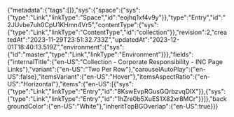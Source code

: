 {"metadata":{"tags":[]},"sys":{"space":{"sys":{"type":"Link","linkType":"Space","id":"eojhq1xf4v9y"}},"type":"Entry","id":"2JUvbe7uh0CpU1KHmn4Vr5","contentType":{"sys":{"type":"Link","linkType":"ContentType","id":"collection"}},"revision":2,"createdAt":"2023-11-29T23:51:32.733Z","updatedAt":"2023-12-01T18:40:13.519Z","environment":{"sys":{"id":"master","type":"Link","linkType":"Environment"}}},"fields":{"internalTitle":{"en-US":"Collection - Corporate Responsibility - INC Page Links"},"variant":{"en-US":"Two Per Row"},"carouselAutoPlay":{"en-US":false},"itemsVariant":{"en-US":"Hover"},"itemsAspectRatio":{"en-US":"Horizontal"},"items":{"en-US":[{"sys":{"type":"Link","linkType":"Entry","id":"8KswEvpRGusGQrbzvqDIX"}},{"sys":{"type":"Link","linkType":"Entry","id":"1hZre0b5XuES1X82xr8MCr"}}]},"backgroundColor":{"en-US":"White"},"inheritTopBGOverlap":{"en-US":true}}}